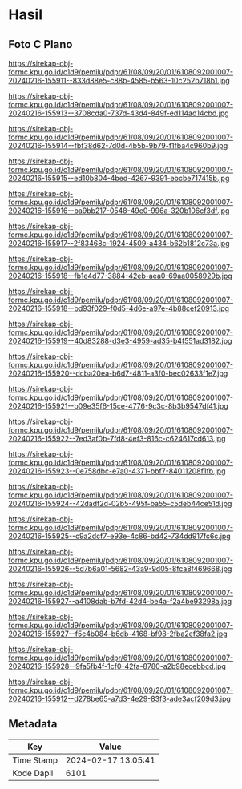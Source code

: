 # Hasil

## Foto C Plano

https://sirekap-obj-formc.kpu.go.id/c1d9/pemilu/pdpr/61/08/09/20/01/6108092001007-20240216-155911--833d88e5-c88b-4585-b563-10c252b718b1.jpg

https://sirekap-obj-formc.kpu.go.id/c1d9/pemilu/pdpr/61/08/09/20/01/6108092001007-20240216-155913--3708cda0-737d-43d4-849f-ed114ad14cbd.jpg

https://sirekap-obj-formc.kpu.go.id/c1d9/pemilu/pdpr/61/08/09/20/01/6108092001007-20240216-155914--fbf38d62-7d0d-4b5b-9b79-f1fba4c960b9.jpg

https://sirekap-obj-formc.kpu.go.id/c1d9/pemilu/pdpr/61/08/09/20/01/6108092001007-20240216-155915--ed10b804-4bed-4267-9391-ebcbe717415b.jpg

https://sirekap-obj-formc.kpu.go.id/c1d9/pemilu/pdpr/61/08/09/20/01/6108092001007-20240216-155916--ba9bb217-0548-49c0-996a-320b106cf3df.jpg

https://sirekap-obj-formc.kpu.go.id/c1d9/pemilu/pdpr/61/08/09/20/01/6108092001007-20240216-155917--2f83468c-1924-4509-a434-b62b1812c73a.jpg

https://sirekap-obj-formc.kpu.go.id/c1d9/pemilu/pdpr/61/08/09/20/01/6108092001007-20240216-155918--fb1e4d77-3884-42eb-aea0-69aa0058929b.jpg

https://sirekap-obj-formc.kpu.go.id/c1d9/pemilu/pdpr/61/08/09/20/01/6108092001007-20240216-155918--bd93f029-f0d5-4d6e-a97e-4b88cef20913.jpg

https://sirekap-obj-formc.kpu.go.id/c1d9/pemilu/pdpr/61/08/09/20/01/6108092001007-20240216-155919--40d83288-d3e3-4959-ad35-b4f551ad3182.jpg

https://sirekap-obj-formc.kpu.go.id/c1d9/pemilu/pdpr/61/08/09/20/01/6108092001007-20240216-155920--dcba20ea-b6d7-4811-a3f0-bec02633f1e7.jpg

https://sirekap-obj-formc.kpu.go.id/c1d9/pemilu/pdpr/61/08/09/20/01/6108092001007-20240216-155921--b09e35f6-15ce-4776-9c3c-8b3b9547df41.jpg

https://sirekap-obj-formc.kpu.go.id/c1d9/pemilu/pdpr/61/08/09/20/01/6108092001007-20240216-155922--7ed3af0b-7fd8-4ef3-816c-c624617cd613.jpg

https://sirekap-obj-formc.kpu.go.id/c1d9/pemilu/pdpr/61/08/09/20/01/6108092001007-20240216-155923--0e758dbc-e7a0-4371-bbf7-84011208f1fb.jpg

https://sirekap-obj-formc.kpu.go.id/c1d9/pemilu/pdpr/61/08/09/20/01/6108092001007-20240216-155924--42dadf2d-02b5-495f-ba55-c5deb44ce51d.jpg

https://sirekap-obj-formc.kpu.go.id/c1d9/pemilu/pdpr/61/08/09/20/01/6108092001007-20240216-155925--c9a2dcf7-e93e-4c86-bd42-734dd917fc6c.jpg

https://sirekap-obj-formc.kpu.go.id/c1d9/pemilu/pdpr/61/08/09/20/01/6108092001007-20240216-155926--5d7b6a01-5682-43a9-9d05-8fca8f469668.jpg

https://sirekap-obj-formc.kpu.go.id/c1d9/pemilu/pdpr/61/08/09/20/01/6108092001007-20240216-155927--a4108dab-b7fd-42d4-be4a-f2a4be93298a.jpg

https://sirekap-obj-formc.kpu.go.id/c1d9/pemilu/pdpr/61/08/09/20/01/6108092001007-20240216-155927--f5c4b084-b6db-4168-bf98-2fba2ef38fa2.jpg

https://sirekap-obj-formc.kpu.go.id/c1d9/pemilu/pdpr/61/08/09/20/01/6108092001007-20240216-155928--9fa5fb4f-1cf0-42fa-8780-a2b98ecebbcd.jpg

https://sirekap-obj-formc.kpu.go.id/c1d9/pemilu/pdpr/61/08/09/20/01/6108092001007-20240216-155912--d278be65-a7d3-4e29-83f3-ade3acf209d3.jpg


## Metadata

| Key        | Value               |
| ---------- | ------------------- |
| Time Stamp | 2024-02-17 13:05:41 |
| Kode Dapil | 6101                |



